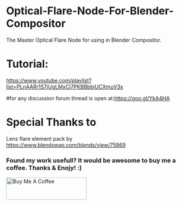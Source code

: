 # Optical-Flare-Node-For-Blender-Compositor
The Master Optical Flare Node for using in Blender Compositor.
# Tutorial:
https://www.youtube.com/playlist?list=PLnAARr1S7jUgLMxCj7PKBBbbjUCXmuV3x

#for any discussion forum thread is open at:https://goo.gl/YkA4HA

# Special Thanks to
Lens flare element pack by https://www.blendswap.com/blends/view/75869


### Found my work usefull? It would be awesome to buy me a coffee. Thanks & Enojy! :)

<a href="https://www.buymeacoffee.com/fahadp" target="_blank"><img src="https://cdn.buymeacoffee.com/buttons/v2/default-yellow.png" alt="Buy Me A Coffee" style="height: 60px !important;width: 217px !important;" ></a>
